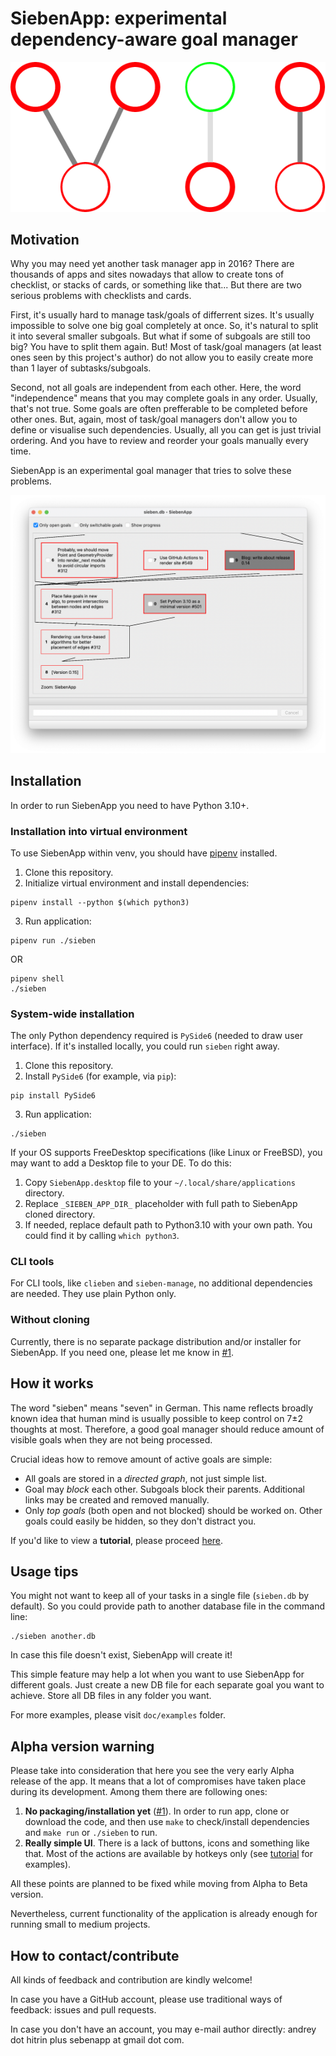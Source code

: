 # SiebenApp: experimental dependency-aware goal manager

![Logo](siebenapp/ui/Logo.png)

## Motivation

Why you may need yet another task manager app in 2016? There are thousands of apps and sites nowadays that allow to create tons of checklist, or stacks of cards, or something like that... But there are two serious problems with checklists and cards.

First, it's usually hard to manage task/goals of differrent sizes. It's usually impossible to solve one big goal completely at once. So, it's natural to split it into several smaller subgoals. But what if some of subgoals are still too big? You have to split them again. But! Most of task/goal managers (at least ones seen by this project's author) do not allow you to easily create more than 1 layer of subtasks/subgoals.

Second, not all goals are independent from each other. Here, the word "independence" means that you may complete goals in any order. Usually, that's not true. Some goals are often prefferable to be completed before other ones. But, again, most of task/goal managers don't allow you to define or visualise such dependencies. Usually, all you can get is just trivial ordering. And you have to review and reorder your goals manually every time.

SiebenApp is an experimental goal manager that tries to solve these problems.

![How does it look](doc/main.png)

## Installation

In order to run SiebenApp you need to have Python 3.10+.

### Installation into virtual environment

To use SiebenApp within venv, you should have [pipenv](https://pipenv.pypa.io/en/latest/) installed.

1. Clone this repository.
2. Initialize virtual environment and install dependencies:

```shell
pipenv install --python $(which python3)
```

3. Run application:

```shell
pipenv run ./sieben
```

OR

```shell
pipenv shell
./sieben
```

### System-wide installation

The only Python dependency required is `PySide6` (needed to draw user interface).
If it's installed locally, you could run `sieben` right away.

1. Clone this repository.
2. Install `PySide6` (for example, via `pip`):

```shell
pip install PySide6
```

3. Run application:

```shell
./sieben
```

If your OS supports FreeDesktop specifications (like Linux or FreeBSD), you may want to add a Desktop file to your DE.
To do this:

1. Copy `SiebenApp.desktop` file to your `~/.local/share/applications` directory.
2. Replace `_SIEBEN_APP_DIR_` placeholder with full path to SiebenApp cloned directory.
3. If needed, replace default path to Python3.10 with your own path.
You could find it by calling `which python3`.

### CLI tools

For CLI tools, like `clieben` and `sieben-manage`, no additional dependencies are needed.
They use plain Python only.

### Without cloning

Currently, there is no separate package distribution and/or installer for SiebenApp.
If you need one, please let me know in [#1](https://github.com/ahitrin/SiebenApp/issues/1).

## How it works

The word "sieben" means "seven" in German. This name reflects broadly known idea that human mind is usually possible to keep control on 7±2 thoughts at most. Therefore, a good goal manager should reduce amount of visible goals when they are not being processed.

Crucial ideas how to remove amount of active goals are simple:

 * All goals are stored in a _directed graph_, not just simple list.
 * Goal may _block_ each other. Subgoals block their parents. Additional links may be created and removed manually.
 * Only _top goals_ (both open and not blocked) should be worked on. Other goals could easily be hidden, so they don't distract you.

If you'd like to view a **tutorial**, please proceed [here](tutorial.md).

## Usage tips

You might not want to keep all of your tasks in a single file (`sieben.db` by default). So you could provide path to another database file in the command line:

    ./sieben another.db

In case this file doesn't exist, SiebenApp will create it!

This simple feature may help a lot when you want to use SiebenApp for different goals. Just create a new DB file for each separate goal you want to achieve. Store all DB files in any folder you want.

For more examples, please visit `doc/examples` folder.

## Alpha version warning

Please take into consideration that here you see the very early Alpha release of the app. It means that a lot of compromises have taken place during its development. Among them there are following ones:

1. **No packaging/installation yet** ([#1](https://github.com/ahitrin/SiebenApp/issues/1)). In order to run app, clone or download the code, and then use `make` to check/install dependencies and `make run` or `./sieben` to run.
2. **Really simple UI**. There is a lack of buttons, icons and something like that. Most of the actions are available by hotkeys only (see [tutorial](tutorial.md) for examples).

All these points are planned to be fixed while moving from Alpha to Beta version.

Nevertheless, current functionality of the application is already enough for running small to medium projects.

## How to contact/contribute

All kinds of feedback and contribution are kindly welcome!

In case you have a GitHub account, please use traditional ways of feedback: issues and pull requests.

In case you don't have an account, you may e-mail author directly: andrey dot hitrin plus sebenapp at gmail dot com.
